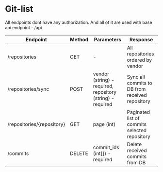 # Git-list

All endpoints dont have any authorization. And all of it are used with base api endpoint - /api

Endpoint | Method | Parameters | Response |
--- | --- | --- | ---
/repositories | GET | - | All repositories ordered by vendor
/repositories/sync | POST | vendor (string) - required, repository (string) - required | Sync all commits to DB from received repository
/repositories/{repository} | GET | page (int) | Paginated list of commits selected repository
/commits | DELETE | commit_ids (int[]) - required | Delete received commits from DB    
